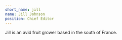 ```yaml
---
short_name: jill
name: Jill Johnson
position: Chief Editor
---
```

Jill is an avid fruit grower based in the south of France.